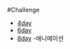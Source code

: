 #Challenge

- [4day](https://repl.it/@birdmoon/Day-Four-Blueprint)
- [6day](https://repl.it/@birdmoon/Day-Six-Blueprint#index.html)
- [8day](https://repl.it/@birdmoon/day-eight-blueprint#index.html) -애니메이션
